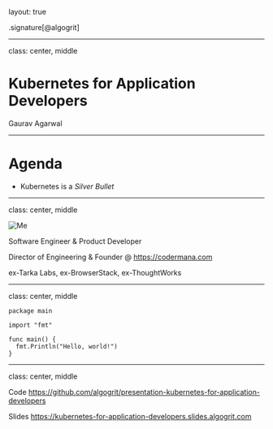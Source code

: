 layout: true

.signature[@algogrit]

---

class: center, middle

# Kubernetes for Application Developers

Gaurav Agarwal

---

# Agenda

- Kubernetes is a *Silver Bullet*

---

class: center, middle

![Me](assets/images/me.png)

Software Engineer & Product Developer

Director of Engineering & Founder @ https://codermana.com

ex-Tarka Labs, ex-BrowserStack, ex-ThoughtWorks

---
class: center, middle

```golang
package main

import "fmt"

func main() {
  fmt.Println("Hello, world!")
}
```

---

class: center, middle

Code
https://github.com/algogrit/presentation-kubernetes-for-application-developers

Slides
https://kubernetes-for-application-developers.slides.algogrit.com
